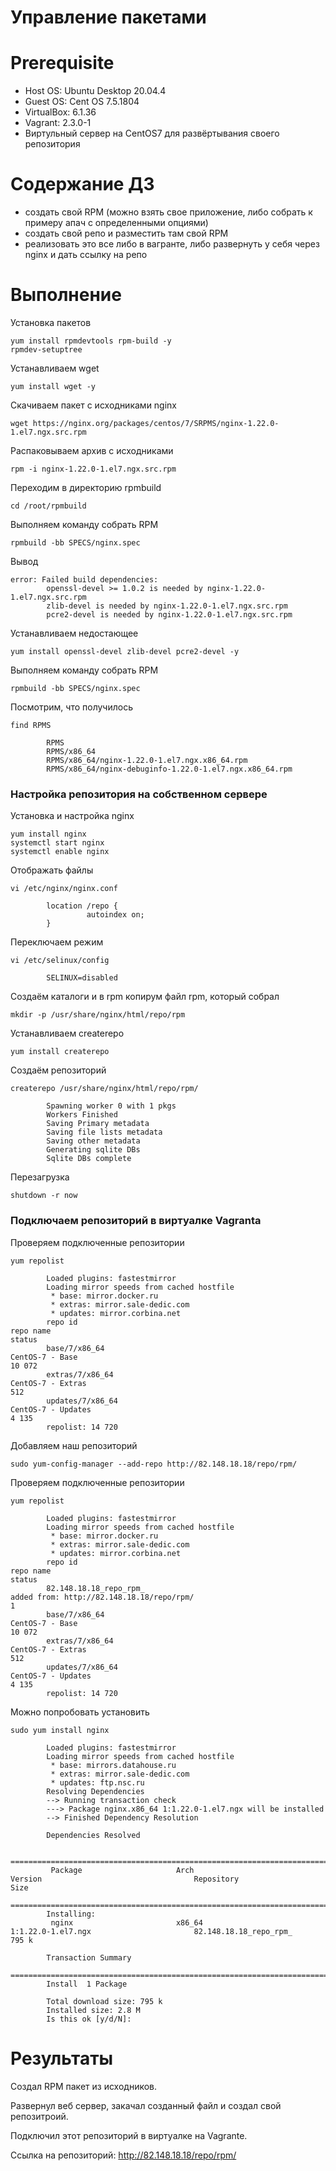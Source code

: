 # Управление пакетами

# **Prerequisite**
- Host OS: Ubuntu Desktop 20.04.4
- Guest OS: Cent OS 7.5.1804
- VirtualBox: 6.1.36
- Vagrant: 2.3.0-1
- Виртульный сервер на CentOS7 для развёртывания своего репозитория

# **Содержание ДЗ**

* создать свой RPM (можно взять свое приложение, либо собрать к примеру апач с определенными опциями)
* создать свой репо и разместить там свой RPM
* реализовать это все либо в вагранте, либо развернуть у себя через nginx и дать ссылку на репо

# **Выполнение**


Установка пакетов
```
yum install rpmdevtools rpm-build -y
rpmdev-setuptree
```

Устанавливаем wget
```
yum install wget -y
```

Скачиваем пакет с исходниками nginx
```
wget https://nginx.org/packages/centos/7/SRPMS/nginx-1.22.0-1.el7.ngx.src.rpm
```

Распаковываем архив с исходниками
```
rpm -i nginx-1.22.0-1.el7.ngx.src.rpm
```

Переходим в директорию rpmbuild
```
cd /root/rpmbuild
```

Выполняем команду собрать RPM
```
rpmbuild -bb SPECS/nginx.spec
```

Вывод
```
error: Failed build dependencies:
        openssl-devel >= 1.0.2 is needed by nginx-1.22.0-1.el7.ngx.src.rpm
        zlib-devel is needed by nginx-1.22.0-1.el7.ngx.src.rpm
        pcre2-devel is needed by nginx-1.22.0-1.el7.ngx.src.rpm
```

Устанавливаем недостающее
```
yum install openssl-devel zlib-devel pcre2-devel -y
```

Выполняем команду собрать RPM
```
rpmbuild -bb SPECS/nginx.spec
```

Посмотрим, что получилось
```
find RPMS

        RPMS
        RPMS/x86_64
        RPMS/x86_64/nginx-1.22.0-1.el7.ngx.x86_64.rpm
        RPMS/x86_64/nginx-debuginfo-1.22.0-1.el7.ngx.x86_64.rpm
```

### Настройка репозитория на собственном сервере

Установка и настройка nginx

```
yum install nginx
systemctl start nginx
systemctl enable nginx
```

Отображать файлы
```
vi /etc/nginx/nginx.conf

        location /repo {
                 autoindex on; 
        }
```

Переключаем режим
```
vi /etc/selinux/config

        SELINUX=disabled
```

Создаём каталоги и в rpm копирум файл rpm, который собрал
```
mkdir -p /usr/share/nginx/html/repo/rpm
```

Устанавливаем createrepo
```
yum install createrepo
```


Создаём репозиторий
```
createrepo /usr/share/nginx/html/repo/rpm/

        Spawning worker 0 with 1 pkgs
        Workers Finished
        Saving Primary metadata
        Saving file lists metadata
        Saving other metadata
        Generating sqlite DBs
        Sqlite DBs complete
```

Перезагрузка
```
shutdown -r now
```

### Подключаем репозиторий в виртуалке Vagranta



Проверяем подключенные репозитории
```
yum repolist

        Loaded plugins: fastestmirror
        Loading mirror speeds from cached hostfile
         * base: mirror.docker.ru
         * extras: mirror.sale-dedic.com
         * updates: mirror.corbina.net
        repo id                                                       repo name                                                                         status
        base/7/x86_64                                                 CentOS-7 - Base                                                                   10 072
        extras/7/x86_64                                               CentOS-7 - Extras                                                                    512
        updates/7/x86_64                                              CentOS-7 - Updates                                                                 4 135
        repolist: 14 720
```

Добавляем наш репозиторий
```
sudo yum-config-manager --add-repo http://82.148.18.18/repo/rpm/
```
Проверяем подключенные репозитории
```
yum repolist

        Loaded plugins: fastestmirror
        Loading mirror speeds from cached hostfile
         * base: mirror.docker.ru
         * extras: mirror.sale-dedic.com
         * updates: mirror.corbina.net
        repo id                                                       repo name                                                                         status
        82.148.18.18_repo_rpm_                                        added from: http://82.148.18.18/repo/rpm/                                              1
        base/7/x86_64                                                 CentOS-7 - Base                                                                   10 072
        extras/7/x86_64                                               CentOS-7 - Extras                                                                    512
        updates/7/x86_64                                              CentOS-7 - Updates                                                                 4 135
        repolist: 14 720
```

Можно попробовать установить
```
sudo yum install nginx

        Loaded plugins: fastestmirror
        Loading mirror speeds from cached hostfile
         * base: mirrors.datahouse.ru
         * extras: mirror.sale-dedic.com
         * updates: ftp.nsc.ru
        Resolving Dependencies
        --> Running transaction check
        ---> Package nginx.x86_64 1:1.22.0-1.el7.ngx will be installed
        --> Finished Dependency Resolution

        Dependencies Resolved

        ================================================================================================================================================
         Package                     Arch                         Version                                  Repository                                    Size
        ================================================================================================================================================
        Installing:
         nginx                       x86_64                       1:1.22.0-1.el7.ngx                       82.148.18.18_repo_rpm_                       795 k

        Transaction Summary
        ================================================================================================================================================
        Install  1 Package

        Total download size: 795 k
        Installed size: 2.8 M
        Is this ok [y/d/N]:
```

# **Результаты**

Создал RPM пакет из исходников. 

Развернул веб сервер, закачал созданный файл и создал свой репозитроий. 

Подключил этот репозиторий в виртуалке на Vagrante. 

Ссылка на репозиторий: http://82.148.18.18/repo/rpm/
